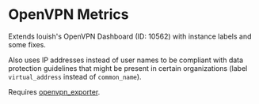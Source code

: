 # OpenVPN Metrics

Extends louish's OpenVPN Dashboard (ID: 10562) with instance
labels and some fixes.

Also uses IP addresses instead of user names to be compliant with
data protection guidelines that might be present in certain
organizations (label `virtual_address` instead of `common_name`).

Requires [openvpn_exporter](https://github.com/kumina/openvpn_exporter).
